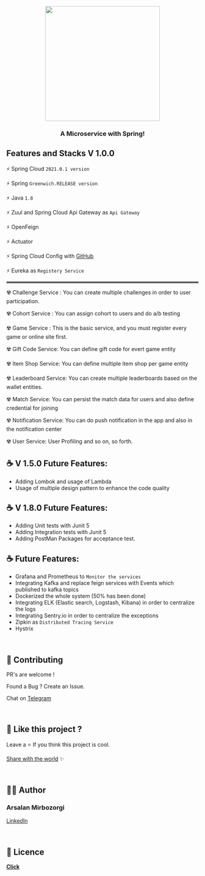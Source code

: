 <!-- logo -->
<p align="center">
  <img width='300' src="https://mirbozorgi.com/wp-content/uploads/2020/10/Finally_Done-removebg-preview-300x293.png">
</p>

<!-- tag line -->
<h3 align='center'> A Microservice with Spring! </h3>

<!-- primary badges -------------------------------------->
<p align="center">
  <!-- version -->

## Features and Stacks V 1.0.0

⚡ Spring Cloud `2021.0.1 version `

⚡ Spring `Greenwich.RELEASE version `

⚡ Java `1.8`

⚡ Zuul and Spring Cloud Api Gateway as `Api Gateway `

⚡ OpenFeign

⚡ Actuator

⚡ Spring Cloud Config
with [GitHub]( https://github.com/mirbozorgi-com/Gamification-Microservice-Config-Repo)

⚡ Eureka as `Registery Service `


<hr style="border:2px solid gray"> </hr>

☢️ Challenge Service : You can create multiple challenges in order to user participation.

☢️ Cohort Service : You can assign cohort to users and do a/b testing

☢️ Game Service : This is the basic service, and you must register every game or online site first.

☢️ Gift Code Service:  You can define gift code for evert game entity

☢️ Item Shop Service: You can define multiple item shop per game entity

☢️ Leaderboard Service: You can create multiple leaderboards based on the wallet entities.

☢️ Match Service: You can persist the match data for users and also define credential for joining

☢️ Notification Service: You can do push notification in the app and also in the notification center

☢️ User Service: User Profiling and so on, so forth.

## ☕ V 1.5.0 Future Features:

- Adding Lombok and usage of Lambda
- Usage of multiple design pattern to enhance the code quality

## ☕ V 1.8.0 Future Features:

- Adding Unit tests with Junit 5
- Adding Integration tests with Junit 5
- Adding PostMan Packages for acceptance test.

## ☕ Future Features:

- Grafana and Prometheus to `Monitor the services`
- Integrating Kafka and replace feign services with Events which published to kafka topics
- Dockerized the whole system (50% has been done)
- Integrating ELK (Elastic search, Logstash, Kibana) in order to centralize the logs
- Integrating Sentry.io in order to centralize the exceptions
- Zipkin as `Distributed Tracing Service `
- Hystrix

<br/>

## 💙 Contributing

PR's are welcome !

Found a Bug ? Create an Issue.

Chat on [Telegram](https://t.me/arsalanmrz)

<br/>

## 💖 Like this project ?

Leave a ⭐ If you think this project is cool.

[Share with the world](https://www.linkedin.com/shareArticle?mini=true&url=https://github.com/mirbozorgi-com/Gamification-Microservice)
✨

<br/>

## 👨‍💻 Author

### Arsalan Mirbozorgi

[LinkedIn](https://linkedin.com/in/arsalan-mirbozorgi/ "Arsalan Mirbozorgi")

<br/>

## 🍁 Licence

**[Click](https://github.com/mirbozorgi-com/Gamification-Microservice/blob/1.0.0/LICENSE)**